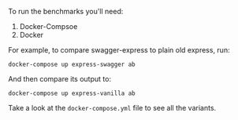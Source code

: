 To run the benchmarks you'll need:

1. Docker-Compsoe
2. Docker

For example, to compare swagger-express to plain old express, run:

```
docker-compose up express-swagger ab
```

And then compare its output to:

```
docker-compose up express-vanilla ab
```

Take a look at the `docker-compose.yml` file to see all the variants.
